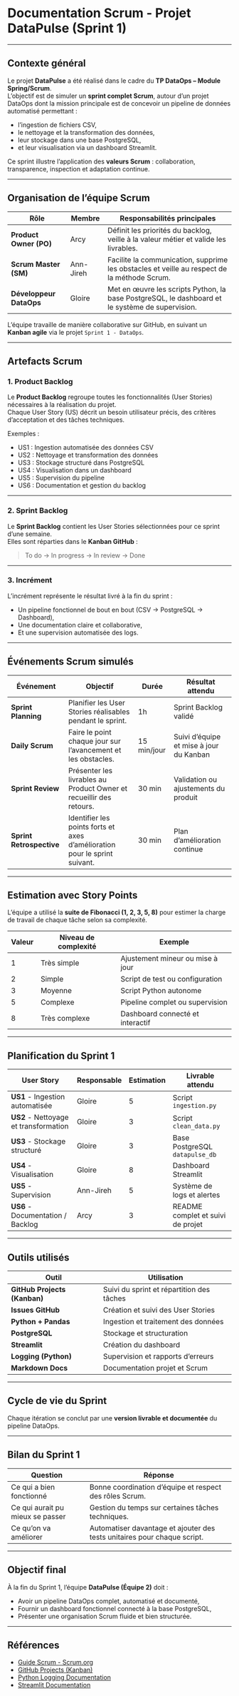 #  Documentation Scrum - Projet DataPulse (Sprint 1)

---

##  Contexte général

Le projet **DataPulse** a été réalisé dans le cadre du **TP DataOps – Module Spring/Scrum**.  
L’objectif est de simuler un **sprint complet Scrum**, autour d’un projet DataOps dont la mission principale est de concevoir un pipeline de données automatisé permettant :

- l’ingestion de fichiers CSV,
- le nettoyage et la transformation des données,
- leur stockage dans une base PostgreSQL,
- et leur visualisation via un dashboard Streamlit.

Ce sprint illustre l’application des **valeurs Scrum** : collaboration, transparence, inspection et adaptation continue.

---

##  Organisation de l’équipe Scrum

| Rôle                    | Membre    | Responsabilités principales                                                                     |
| ----------------------- | --------- | ----------------------------------------------------------------------------------------------- |
| **Product Owner (PO)**  | Arcy      | Définit les priorités du backlog, veille à la valeur métier et valide les livrables.            |
| **Scrum Master (SM)**   | Ann-Jireh | Facilite la communication, supprime les obstacles et veille au respect de la méthode Scrum.     |
| **Développeur DataOps** | Gloire    | Met en œuvre les scripts Python, la base PostgreSQL, le dashboard et le système de supervision. |

L’équipe travaille de manière collaborative sur GitHub, en suivant un **Kanban agile** via le projet `Sprint 1 - DataOps`.

---

##  Artefacts Scrum

###  1. Product Backlog

Le **Product Backlog** regroupe toutes les fonctionnalités (User Stories) nécessaires à la réalisation du projet.  
Chaque User Story (US) décrit un besoin utilisateur précis, des critères d’acceptation et des tâches techniques.

Exemples :

- US1 : Ingestion automatisée des données CSV
- US2 : Nettoyage et transformation des données
- US3 : Stockage structuré dans PostgreSQL
- US4 : Visualisation dans un dashboard
- US5 : Supervision du pipeline
- US6 : Documentation et gestion du backlog

---

### 2. Sprint Backlog

Le **Sprint Backlog** contient les User Stories sélectionnées pour ce sprint d’une semaine.  
Elles sont réparties dans le **Kanban GitHub** :

> To do → In progress → In review → Done

---

###  3. Incrément

L’incrément représente le résultat livré à la fin du sprint :

- Un pipeline fonctionnel de bout en bout (CSV → PostgreSQL → Dashboard),
- Une documentation claire et collaborative,
- Et une supervision automatisée des logs.

---

##  Événements Scrum simulés

| Événement                | Objectif                                                                   | Durée       | Résultat attendu                        |
| ------------------------ | -------------------------------------------------------------------------- | ----------- | --------------------------------------- |
| **Sprint Planning**      | Planifier les User Stories réalisables pendant le sprint.                  | 1h          | Sprint Backlog validé                   |
| **Daily Scrum**          | Faire le point chaque jour sur l’avancement et les obstacles.              | 15 min/jour | Suivi d’équipe et mise à jour du Kanban |
| **Sprint Review**        | Présenter les livrables au Product Owner et recueillir des retours.        | 30 min      | Validation ou ajustements du produit    |
| **Sprint Retrospective** | Identifier les points forts et axes d’amélioration pour le sprint suivant. | 30 min      | Plan d’amélioration continue            |

---

##  Estimation avec Story Points

L’équipe a utilisé la **suite de Fibonacci (1, 2, 3, 5, 8)** pour estimer la charge de travail de chaque tâche selon sa complexité.

| Valeur | Niveau de complexité | Exemple                          |
| ------ | -------------------- | -------------------------------- |
| 1      | Très simple          | Ajustement mineur ou mise à jour |
| 2      | Simple               | Script de test ou configuration  |
| 3      | Moyenne              | Script Python autonome           |
| 5      | Complexe             | Pipeline complet ou supervision  |
| 8      | Très complexe        | Dashboard connecté et interactif |

---

## Planification du Sprint 1

| User Story                            | Responsable | Estimation | Livrable attendu                  |
| ------------------------------------- | ----------- | ---------- | --------------------------------- |
| **US1** - Ingestion automatisée       | Gloire      | 5          | Script `ingestion.py`             |
| **US2** - Nettoyage et transformation | Gloire      | 3          | Script `clean_data.py`            |
| **US3** - Stockage structuré          | Gloire      | 3          | Base PostgreSQL `datapulse_db`    |
| **US4** - Visualisation               | Gloire      | 8          | Dashboard Streamlit               |
| **US5** - Supervision                 | Ann-Jireh   | 5          | Système de logs et alertes        |
| **US6** - Documentation / Backlog     | Arcy        | 3          | README complet et suivi de projet |

---

## Outils utilisés

| Outil                        | Utilisation                               |
| ---------------------------- | ----------------------------------------- |
| **GitHub Projects (Kanban)** | Suivi du sprint et répartition des tâches |
| **Issues GitHub**            | Création et suivi des User Stories        |
| **Python + Pandas**          | Ingestion et traitement des données       |
| **PostgreSQL**               | Stockage et structuration                 |
| **Streamlit**                | Création du dashboard                     |
| **Logging (Python)**         | Supervision et rapports d’erreurs         |
| **Markdown Docs**            | Documentation projet et Scrum             |

---

##  Cycle de vie du Sprint

Chaque itération se conclut par une **version livrable et documentée** du pipeline DataOps.

---

##  Bilan du Sprint 1

| Question                            | Réponse                                                                  |
| ----------------------------------- | ------------------------------------------------------------------------ |
|  Ce qui a bien fonctionné         | Bonne coordination d’équipe et respect des rôles Scrum.                  |
|  Ce qui aurait pu mieux se passer | Gestion du temps sur certaines tâches techniques.                        |
|  Ce qu’on va améliorer            | Automatiser davantage et ajouter des tests unitaires pour chaque script. |

---

##  Objectif final

À la fin du Sprint 1, l’équipe **DataPulse (Équipe 2)** doit :

- Avoir un pipeline DataOps complet, automatisé et documenté,
- Fournir un dashboard fonctionnel connecté à la base PostgreSQL,
- Présenter une organisation Scrum fluide et bien structurée.

---

##  Références

- [Guide Scrum - Scrum.org](https://www.scrum.org/resources/scrum-guide)
- [GitHub Projects (Kanban)](https://docs.github.com/fr/issues/planning-and-tracking-with-projects)
- [Python Logging Documentation](https://docs.python.org/3/library/logging.html)
- [Streamlit Documentation](https://docs.streamlit.io/)
